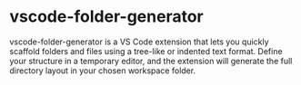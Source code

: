# vscode-folder-generator
vscode-folder-generator is a VS Code extension that lets you quickly scaffold folders and files using a tree-like or indented text format. Define your structure in a temporary editor, and the extension will generate the full directory layout in your chosen workspace folder.
